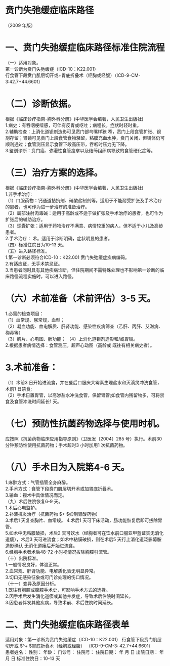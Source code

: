 # 贲门失弛缓症临床路径  
（2009 年版）  
# 一、贲门失弛缓症临床路径标准住院流程  
（一）适用对象。  
第一诊断为贲门失弛缓症（ICD-10：K22.001）  
行食管下段贲门肌层切开或+胃底折叠术（经胸或经腹）（ICD-9-CM-3:42.7+44.6601）  
# （二）诊断依据。  
根据《临床诊疗指南-胸外科分册》(中华医学会编著，人民卫生出版社)  
1.病史：有吞咽梗噎感，可伴有反胃或呕吐；病程长，症状时轻时重。  
2.辅助检查：上消化道钡剂造影可见贲门部鸟嘴样狭 窄，贲门上段食管扩张、钡剂存留；胃镜可见贲门上段食管食物潴留，粘膜充血水肿，贲门关闭，但镜体仍可顺利通过；食管测压显示食管下段高压带，吞咽时压力无下降。  
3.鉴别诊断：贲门癌、弥漫性食管痉挛以及结缔组织病导致的食管硬化症等。  
# （三）治疗方案的选择。  
根据《临床诊疗指南-胸外科分册》(中华医学会编著，人民卫生出版社)  
1.非手术治疗:  
（1）口服药物：钙通道拮抗剂、硝酸盐制剂等。适用于不能耐受扩张及手术治疗的患者，也可作为进一步治疗的准备治疗。  
（2）局部注射肉毒碱：适用于高龄或不适于做扩张及手术治疗的患者，也可作为扩张后的辅助治疗。  
（3）球囊扩张：适用于药物治疗不满意、病情较重的病人，但不适于小儿及高龄患者。  
2.手术治疗： 术。适用于诊断明确，症状明显的患者。  
（四）标准住院日为10-13 天。  
（五）进入路径标准。  
1.第一诊断必须符合ICD-10：K22.001 贲门失弛缓症疾病编码。  
2.有适应证，无手术禁忌证。  
3.当患者同时具有其他疾病诊断，但住院期间不需特殊处理也不影响第一诊断的临床路径流程实施时，可以进入路径。  
# （六）术前准备（术前评估）3-5 天。  
1.必需的检查项目：  
（1）血常规、尿常规，血型；  
（2）凝血功能、血电解质、肝肾功能、感染性疾病筛查（乙肝、丙肝、艾滋病、梅毒等）  
（3）胸片、心电图、肺功能； （4）上消化道钡剂造影和/或胃镜。  
2.根据患者病情选择：食管测压，超声心动图（高龄或 既往有相关病史者）。  
# 3.术前准备：  
（1）术前3 日开始进流食，并在餐后口服庆大霉素生理盐水和灭滴灵冲洗食管，术前1 日禁食;  
（2）手术日置胃管，以高渗盐水冲洗食管，保留胃管;如食管内残留物多，可将禁食及食管冲洗时间延长1 天。  
# （七）预防性抗菌药物选择与使用时机。  
应按照《抗菌药物临床应用指导原则》（卫医发〔2004〕285 号）执行。术前30 分钟预防性使用抗菌药物；手术超时3 小时加用1 次抗菌药物。  
# （八）手术日为入院第4-6 天。  
1.麻醉方式：气管插管全身麻醉。  
2.手术方式：食管下段贲门肌层切开术或加胃底折叠术。  
3.输血：视术中具体情况而定。  
（九）术后住院恢复6-9 天。  
1.术后心电监护。  
2.补液抗炎治疗（抗菌药物 $+ $抑制胃酸药物）  
3.术后1 天复查胸片、血常规。 4.术后1 天可下床活动，肠功能恢复后即可拔除胃管。  
5.如术中无粘膜破损，术后2 天可饮水（经胸者可在饮水前口服亚甲蓝证实无消化道瘘），术后3 天可进流食；如术中粘膜破损，则在术后5 天行上消化道泛影葡胺造影确认 无消化道瘘后开始进流食。  
6.经胸手术者术后48-72 小时视情况拔除胸腔引流管。  
（十）出院标准。  
1.一般情况良好，体温正常。  
2.血常规、肝肾功能、电解质化验无明显异常。  
3.切口无感染征象或可门诊处理的伤口情况。  
（十一）变异及原因分析。  
1.既往有胸腔或腹腔手术史，可影响手术方式的选择。  
2.因手术后发生消化道瘘或其他并发症，导致术后住院时间延长。  
3.因患者伴发其他疾病，导致术前、术后住院时间延长。  
# 二、贲门失弛缓症临床路径表单  
适用对象：第一诊断为贲门失弛缓症（ICD-10：K22.001） 行食管下段贲门肌层切开或 $^+ $胃底折叠术（经胸或经腹） （ICD-9-CM-3: 42.7+44.6601）  
患者姓名：           性别：    年龄：    门诊号：       住院号：       住院日期：   年  月  日    出院日期：   年  月   日     标准住院日：10-13 天  
